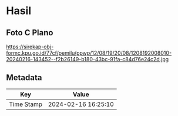 # Hasil

## Foto C Plano

https://sirekap-obj-formc.kpu.go.id/77cf/pemilu/ppwp/12/08/19/20/08/1208192008010-20240216-143452--f2b26149-b180-43bc-91fa-c84d76e24c2d.jpg


## Metadata

| Key        | Value               |
| ---------- | ------------------- |
| Time Stamp | 2024-02-16 16:25:10 |



